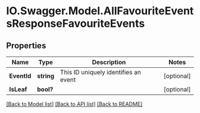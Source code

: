# IO.Swagger.Model.AllFavouriteEventsResponseFavouriteEvents
## Properties

Name | Type | Description | Notes
------------ | ------------- | ------------- | -------------
**EventId** | **string** | This ID uniquely identifies an event | [optional] 
**IsLeaf** | **bool?** |  | [optional] 

[[Back to Model list]](../README.md#documentation-for-models) [[Back to API list]](../README.md#documentation-for-api-endpoints) [[Back to README]](../README.md)


